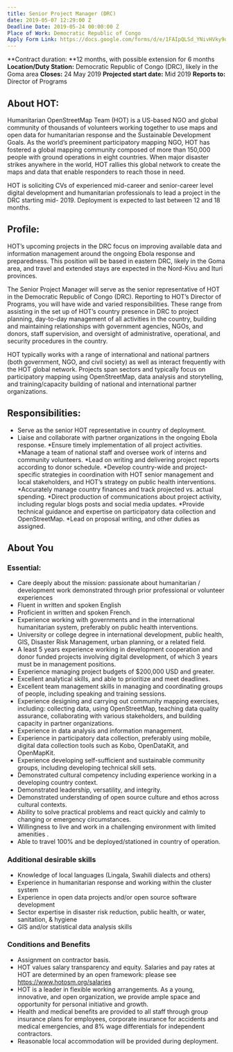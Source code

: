 ```yaml
---
title: Senior Project Manager (DRC)
date: 2019-05-07 12:29:00 Z
Deadline Date: 2019-05-24 00:00:00 Z
Place of Work: Democratic Republic of Congo
Apply Form Link: https://docs.google.com/forms/d/e/1FAIpQLSd_YNivHVky9oLDOtrtyrfuUjufv2g8atSaEjEObi3QCshD6A/viewform
---
```


**Contract duration: **12 months, with possible extension for 6 months
**Location/Duty Station:** Democratic Republic of Congo (DRC), likely in the Goma area
**Closes:** 24 May 2019
**Projected start date:** Mid 2019
**Reports to:** Director of Programs

## About HOT:
Humanitarian OpenStreetMap Team (HOT) is a US-based NGO and global community of thousands of volunteers working together to use maps and open data for humanitarian response and the Sustainable Development Goals. As the world’s preeminent participatory mapping NGO, HOT has fostered a global mapping community composed of more than 150,000 people with ground operations in eight countries. When major disaster strikes anywhere in the world, HOT rallies this global network to create the maps and data that enable responders to reach those in need.

HOT is soliciting CVs of experienced mid-career and senior-career level digital development and humanitarian professionals to lead a project in the DRC starting mid- 2019. Deployment is expected to last between 12 and 18 months.
 
## Profile:

HOT’s upcoming projects in the DRC focus on improving available data and information management around the ongoing Ebola response and preparedness. This position will be based in eastern DRC, likely in the Goma area, and travel and extended stays are expected in the Nord-Kivu and Ituri provinces.

The Senior Project Manager will serve as the senior representative of HOT in the Democratic Republic of Congo (DRC). Reporting to HOT’s Director of Programs, you will have wide and varied responsibilities. These range from assisting in the set up of HOT’s country presence in DRC to project planning, day-to-day management of all activities in the country, building  and maintaining relationships with government agencies, NGOs, and donors, staff supervision, and oversight of administrative, operational, and security procedures in the country.

HOT typically works with a range of international and national partners (both government, NGO, and civil society) as well as interact frequently with the HOT global network. Projects span sectors and typically focus on participatory mapping using OpenStreetMap, data analysis and storytelling, and training/capacity building of national and international partner organizations.

 
## Responsibilities:
* Serve as the senior HOT representative in country of deployment.
* Liaise and collaborate with partner organizations in the ongoing Ebola response.
*Ensure timely implementation of all project activities.
*Manage a team of national staff and oversee work of interns and community volunteers.
*Lead on writing and delivering project reports according to donor schedule.
*Develop country-wide and project-specific strategies in coordination with HOT senior management and local stakeholders, and HOT’s strategy on public health interventions.
*Accurately manage country finances and track projected vs. actual spending.
*Direct production of communications about project activity, including regular blogs posts and social media updates.
*Provide technical guidance and expertise on participatory data collection and OpenStreetMap.
*Lead on proposal writing, and other duties as assigned.

## About You
### Essential:
* Care deeply about the mission: passionate about humanitarian / development work demonstrated through prior professional or volunteer experiences
* Fluent in written and spoken English
* Proficient in written and spoken French.
* Experience working with governments and in the international humanitarian system, preferably on public health interventions.
* University or college degree in international development, public health, GIS, Disaster Risk Management, urban planning, or a related field.
* A least 5 years experience working in development cooperation and donor funded projects involving digital development, of which 3 years must be in management positions.
* Experience managing project budgets of $200,000 USD and greater.
* Excellent analytical skills, and able to prioritize and meet deadlines.
* Excellent team management skills in managing and coordinating groups of people, including speaking and training sessions.
* Experience designing and carrying out community mapping exercises, including: collecting data, using OpenStreetMap, teaching data quality assurance, collaborating with various stakeholders, and building capacity in partner organizations.
* Experience in data analysis and information management.
* Experience in participatory data collection, preferably using mobile, digital data collection tools such as Kobo, OpenDataKit, and OpenMapKit.
* Experience developing self-sufficient and sustainable community groups, including developing technical skill sets.
* Demonstrated cultural competency including experience working in a developing country context.
* Demonstrated leadership, versatility, and integrity.
* Demonstrated understanding of open source culture and ethos across cultural contexts.
* Ability to solve practical problems and react quickly and calmly to changing or emergency circumstances.
* Willingness to live and work in a challenging environment with limited amenities .
* Able to travel 100% and be deployed/stationed in country of operation.


### Additional desirable skills

* Knowledge of local languages (Lingala, Swahili dialects and others)
* Experience in humanitarian response and working within the cluster system
* Experience in open data projects and/or open source software development
* Sector expertise in disaster risk reduction, public health, or water, sanitation, & hygiene
* GIS and/or statistical data analysis skills

### Conditions and Benefits
* Assignment on contractor basis. 
* HOT values salary transparency and equity. Salaries and pay rates at HOT are determined by an open framework: please see https://www.hotosm.org/salaries 
* HOT is a leader in flexible working arrangements. As a young, innovative, and open organization, we provide ample space and opportunity for personal initiative and growth.
* Health and medical benefits are provided to all staff through group insurance plans for employees, corporate insurance for accidents and medical emergencies, and 8% wage differentials for independent contractors.
* Reasonable local accommodation will be provided during deployment.
